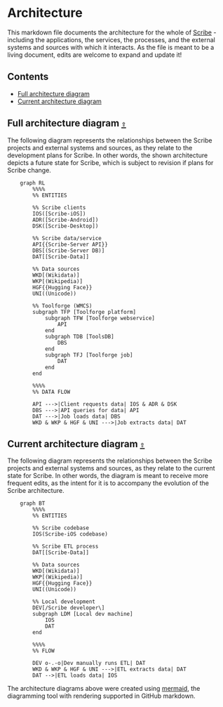 # Architecture

This markdown file documents the architecture for the whole of [Scribe](https://github.com/scribe-org) - including the applications, the services, the processes, and the external systems and sources with which it interacts. As the file is meant to be a living document, edits are welcome to expand and update it!

<a id="contents"></a>

## Contents

- [Full architecture diagram](#full-architecture)
- [Current architecture diagram](#current-architecture)

<a id="full-architecture"></a>

## Full architecture diagram [`⇧`](#contents)

The following diagram represents the relationships between the Scribe projects and external systems and sources, as they relate to the development plans for Scribe. In other words, the shown architecture depicts a future state for Scribe, which is subject to revision if plans for Scribe change.

```mermaid
    graph RL
        %%%%
        %% ENTITIES

        %% Scribe clients
        IOS([Scribe-iOS])
        ADR([Scribe-Android])
        DSK([Scribe-Desktop])

        %% Scribe data/service
        API{{Scribe-Server API}}
        DBS[(Scribe-Server DB)]
        DAT[[Scribe-Data]]

        %% Data sources
        WKD[(Wikidata)]
        WKP[(Wikipedia)]
        HGF{{Hugging Face}}
        UNI((Unicode))

        %% Toolforge (WMCS)
        subgraph TFP [Toolforge platform]
            subgraph TFW [Toolforge webservice]
                API
            end
            subgraph TDB [ToolsDB]
                DBS
            end
            subgraph TFJ [Toolforge job]
                DAT
            end
        end

        %%%%
        %% DATA FLOW

        API --->|Client requests data| IOS & ADR & DSK
        DBS --->|API queries for data| API
        DAT --->|Job loads data| DBS
        WKD & WKP & HGF & UNI --->|Job extracts data| DAT
```

<a id="current-architecture"></a>

## Current architecture diagram [`⇧`](#contents)

The following diagram represents the relationships between the Scribe projects and external systems and sources, as they relate to the current state for Scribe. In other words, the diagram is meant to receive more frequent edits, as the intent for it is to accompany the evolution of the Scribe architecture.

```mermaid
    graph BT
        %%%%
        %% ENTITIES

        %% Scribe codebase
        IOS(Scribe-iOS codebase)

        %% Scribe ETL process
        DAT[[Scribe-Data]]

        %% Data sources
        WKD[(Wikidata)]
        WKP[(Wikipedia)]
        HGF{{Hugging Face}}
        UNI((Unicode))

        %% Local development
        DEV[/Scribe developer\]
        subgraph LDM [Local dev machine]
            IOS
            DAT
        end

        %%%%
        %% FLOW

        DEV o-.-o|Dev manually runs ETL| DAT
        WKD & WKP & HGF & UNI --->|ETL extracts data| DAT
        DAT -->|ETL loads data| IOS
```

The architecture diagrams above were created using [mermaid](https://github.com/mermaid-js/mermaid), the diagramming tool with rendering supported in GitHub markdown.
